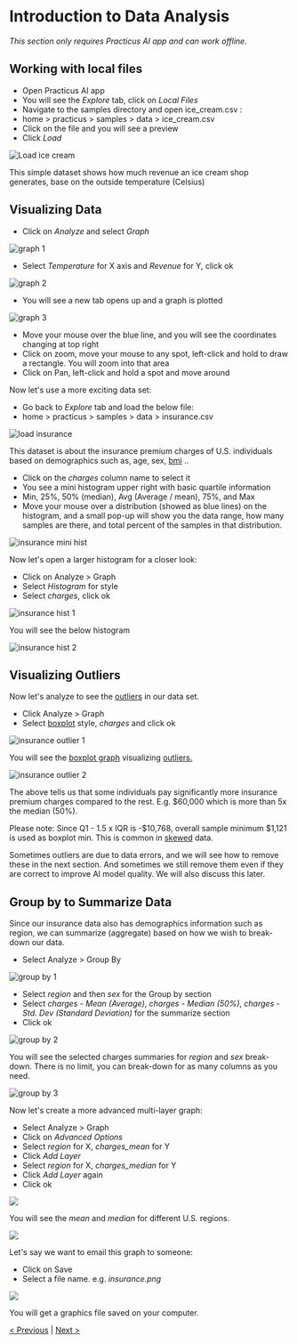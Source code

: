 # Introduction to Data Analysis

_This section only requires Practicus AI app and can work offline._

## Working with local files
- Open Practicus AI app
- You will see the _Explore_ tab, click on _Local Files_
- Navigate to the samples directory and open ice_cream.csv : 
- home > practicus > samples > data > ice_cream.csv
- Click on the file and you will see a preview
- Click _Load_

![Load ice cream](img/data-analysis-intro/ice-cream-load.png)

This simple dataset shows how much revenue an ice cream shop generates, base on the outside temperature (Celsius) 

## Visualizing Data

- Click on _Analyze_ and select _Graph_

![graph 1](img/data-analysis-intro/ice-cream-graph-1.png)

- Select _Temperature_ for X axis and _Revenue_ for Y, click ok

![graph 2](img/data-analysis-intro/ice-cream-graph-2.png)

- You will see a new tab opens up and a graph is plotted

![graph 3](img/data-analysis-intro/ice-cream-graph-3.png)

- Move your mouse over the blue line, and you will see the coordinates changing at top right
- Click on zoom, move your mouse to any spot, left-click and hold to draw a rectangle. You will zoom into that area
- Click on Pan, left-click and hold a spot and move around

Now let's use a more exciting data set:

- Go back to _Explore_ tab and load the below file:
- home > practicus > samples > data > insurance.csv

![load insurance](img/data-analysis-intro/insurance-load.png)

This dataset is about the insurance premium charges of U.S. individuals based on demographics such as, age, sex, [bmi](https://en.wikipedia.org/wiki/Body_mass_index) .. 

- Click on the _charges_ column name to select it 
- You see a mini histogram upper right with basic quartile information
- Min, 25%, 50% (median), Avg (Average / mean), 75%, and Max
- Move your mouse over a distribution (showed as blue lines) on the histogram, and a small pop-up will show you the data range, how many samples are there, and total percent of the samples in that distribution. 

![insurance mini hist](img/data-analysis-intro/insurance-mini-hist.png)

Now let's open a larger histogram for a closer look:

- Click on Analyze > Graph
- Select _Histogram_ for style 
- Select _charges_, click ok

![insurance hist 1](img/data-analysis-intro/insurance-histogram-1.png)

You will see the below histogram 

![insurance hist 2](img/data-analysis-intro/insurance-histogram-2.png)

## Visualizing Outliers 

Now let's analyze to see the [outliers](https://en.wikipedia.org/wiki/Outlier) in our data set.

- Click Analyze > Graph
- Select [boxplot](https://en.wikipedia.org/wiki/Box_plot) style, _charges_ and click ok

![insurance outlier 1](img/data-analysis-intro/insurance-outliers-1.png)

You will see the [boxplot graph](https://en.wikipedia.org/wiki/Box_plot) visualizing [outliers.](https://en.wikipedia.org/wiki/Outlier) 

![insurance outlier 2](img/data-analysis-intro/insurance-outliers-2.png)

The above tells us that some individuals pay significantly more insurance premium charges compared to the rest. E.g. $60,000 which is more than 5x the median (50%). 

Please note: Since Q1 - 1.5 x IQR is -$10,768, overall sample minimum $1,121 is used as boxplot min. This is common in [skewed](https://en.wikipedia.org/wiki/Skewness) data.

Sometimes outliers are due to data errors, and we will see how to remove these in the next section. And sometimes we still remove them even if they are correct to improve AI model quality. We will also discuss this later.

## Group by to Summarize Data

Since our insurance data also has demographics information such as region, we can summarize (aggregate) based on how we wish to break-down our data. 

- Select Analyze > Group By

![group by 1](img/data-analysis-intro/insurance-group-by-1.png)

- Select _region_ and then _sex_ for the Group by section
- Select _charges - Mean (Average)_, _charges - Median (50%)_, _charges - Std. Dev (Standard Deviation)_ for the summarize section
- Click ok 

![group by 2](img/data-analysis-intro/insurance-group-by-2.png)

You will see the selected charges summaries for _region_ and _sex_ break-down. There is no limit, you can break-down for as many columns as you need.

![group by 3](img/data-analysis-intro/insurance-group-by-3.png)

Now let's create a more advanced multi-layer graph:

- Select Analyze > Graph
- Click on _Advanced Options_
- Select _region_ for X, _charges_mean_ for Y
- Click _Add Layer_
- Select _region_ for X, _charges_median_ for Y
- Click _Add Layer_ again
- Click ok

![](img/data-analysis-intro/insurance-group-by-4.png)

You will see the _mean_ and _median_ for different U.S. regions. 

![](img/data-analysis-intro/insurance-group-by-5.png)


Let's say we want to email this graph to someone:

- Click on Save
- Select a file name. e.g. _insurance.png_

![](img/data-analysis-intro/insurnace-save-graph.png)

You will get a graphics file saved on your computer.


[< Previous](start.md) | [Next >](data-prep-intro.md)